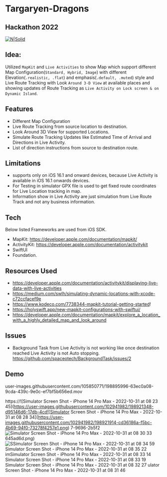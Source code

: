 # Targaryen-Dragons
## Hackathon 2022

[![N|Solid](https://cldup.com/dTxpPi9lDf.thumb.png)](https://mutualmobile.com)

## Idea: 
Utilized `MapKit` and `Live Activities` to show Map which support different Map Configuration(`Standard, Hybrid, Image`) with different Elevation(`.realistic, .flat`) and emphasis(`.default, .muted`) style and Live Route Tracking with Look `Around 3-D View` at available places and showing updates of Route Tracking as `Live Activity on Lock screen & on Dynamic Island`.

## Features
- Different Map Configuration
- Live Route Tracking from source location to destination.
- Look Around 3D View for supported Locations.
- Simulate Route Tracking Updates like Estimated Time of Arrival and Directions in Live Activity.
- List of direction instructions from source to destination route.

## Limitations 
- supports only on iOS 16.1 and onward devices, because Live Activity is available in iOS 16.1 onwards devices.
- For Testing in simulator GPX file is used to get fixed route coordinates for Live Location tracking in map.
- Information show in Live Activity are just simulation from Live Route Track and not any business information.

## Tech

Below listed Frameworks are used from iOS SDK.
- MapKit: https://developer.apple.com/documentation/mapkit/
- ActivityKit: https://developer.apple.com/documentation/activitykit
- SwiftUI
- Foundation.

## Resources Used

- https://developer.apple.com/documentation/activitykit/displaying-live-data-with-live-activities
- https://medium.com/swlh/simulating-dynamic-locations-with-xcode-c72ccfacef9e
- https://www.kodeco.com/7738344-mapkit-tutorial-getting-started!
- https://holyswift.app/new-mapkit-configurations-with-swiftui/
- https://developer.apple.com/documentation/mapkit/explore_a_location_with_a_highly_detailed_map_and_look_around

## Issues
- Background Task from Live Activity is not working like once destination reached Live Activity is not Auto stopping. 
https://github.com/spaceotech/BackgroundTask/issues/2

## Demo

user-images.githubusercontent.com/105850771/198895996-63ec0a08-9cda-439c-9e0c-ef7bf5b656ed.mov

https://![Simulator Screen Shot - iPhone 14 Pro Max - 2022-10-31 at 08 23 45](https://user-images.githubusercontent.com/102941982/198921348-d95146d6-17db-4cd![Simulator Screen Shot - iPhone 14 Pro Max - 2022-10-31 at 08 28 34](https://user-images.githubusercontent.com/102941982/198921914-cd36186a-f5bc-4b69-94f0-73278f4257e1.png)
7-9696-2b5f2![Simulator Screen Shot - iPhone 14 Pro Max - 2022-10-31 at 08 30 33](https://user-images.githubusercontent.com/102941982/198922116-75042def-b528-4d24-9668-bea88740bc0a.png)
645ad6d.png)
![S![Simulator Screen Shot - iPhone 14 Pro Max - 2022-10-31 at 08 34 59](https://user-images.githubusercontent.com/102941982/198922675-4850cacf-b8eb-4e35-b51e-5f0ee550de8b.png)
![Simulator Screen Shot - iPhone 14 Pro Max - 2022-10-31 at 08 35 22](https://user-images.githubusercontent.com/102941982/198922684-e181c84b-a311-4508-94b1-0d3f9cfe3917.png)
im![![Simulator Screen Shot - iPhone 14 Pro Max - 2022-10-31 at 08 33 14](https://user-images.githubusercontent.com/102941982/198922477-5ff5b9cb-2926-424f-b23e-bf483d4d76a6.png)
![Simulator Screen Shot - iPhone 14 Pro Max - 2022-10-31 at 08 33 19](https://user-images.githubusercontent.com/102941982/198922436-0ffd1ca1-2e04-4fd8-bcd7-5c2372314624.png)
Simulator Screen Shot - iPhone 14 Pro Max - 2022-10-31 at 08 32 27](https://user-images.githubusercontent.com/102941982/198922342-94a9e9a5-bf8d-469c-8c1f-488b1d296456.png)
ulator Screen Shot - iPhone 14 Pro Max - 2022-10-31 at 08 31 46](https://user-images.githubusercontent.com/102941982/198922267-e852c8a3-ba31-4b38-87c0-ac747615d575.png)
